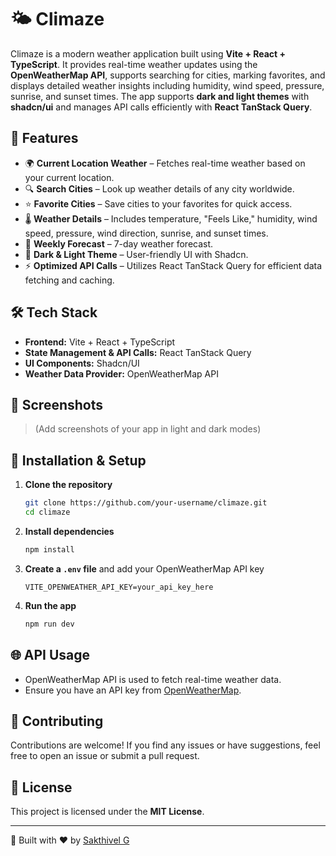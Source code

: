 # 🌤️ Climaze

Climaze is a modern weather application built using **Vite + React + TypeScript**. It provides real-time weather updates using the **OpenWeatherMap API**, supports searching for cities, marking favorites, and displays detailed weather insights including humidity, wind speed, pressure, sunrise, and sunset times. The app supports **dark and light themes** with **shadcn/ui** and manages API calls efficiently with **React TanStack Query**.

## 🚀 Features

- 🌍 **Current Location Weather** – Fetches real-time weather based on your current location.
- 🔍 **Search Cities** – Look up weather details of any city worldwide.
- ⭐ **Favorite Cities** – Save cities to your favorites for quick access.
- 🌡️ **Weather Details** – Includes temperature, "Feels Like," humidity, wind speed, pressure, wind direction, sunrise, and sunset times.
- 📅 **Weekly Forecast** – 7-day weather forecast.
- 🎨 **Dark & Light Theme** – User-friendly UI with Shadcn.
- ⚡ **Optimized API Calls** – Utilizes React TanStack Query for efficient data fetching and caching.

## 🛠️ Tech Stack

- **Frontend:** Vite + React + TypeScript
- **State Management & API Calls:** React TanStack Query
- **UI Components:** Shadcn/UI
- **Weather Data Provider:** OpenWeatherMap API

## 📸 Screenshots

> (Add screenshots of your app in light and dark modes)

## 🔧 Installation & Setup

1. **Clone the repository**
   ```sh
   git clone https://github.com/your-username/climaze.git
   cd climaze
   ```

2. **Install dependencies**
   ```sh
   npm install
   ```

3. **Create a `.env` file** and add your OpenWeatherMap API key
   ```env
   VITE_OPENWEATHER_API_KEY=your_api_key_here
   ```

4. **Run the app**
   ```sh
   npm run dev
   ```

## 🌐 API Usage

- OpenWeatherMap API is used to fetch real-time weather data.
- Ensure you have an API key from [OpenWeatherMap](https://openweathermap.org/).

## 🤝 Contributing

Contributions are welcome! If you find any issues or have suggestions, feel free to open an issue or submit a pull request.

## 📜 License

This project is licensed under the **MIT License**.

---

🚀 Built with ❤️ by [Sakthivel G](https://www.linkedin.com/in/sakthivel-g/)